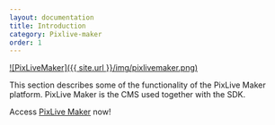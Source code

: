 ```yaml
---
layout: documentation
title: Introduction
category: Pixlive-maker
order: 1
---
```


[![PixLiveMaker]({{ site.url }}/img/pixlivemaker.png)](https://armanager.vidinoti.com)

This section describes some of the functionality of the PixLive Maker platform. PixLive Maker is the CMS used together with the SDK.

Access [PixLive Maker](https://armanager.vidinoti.com) now!